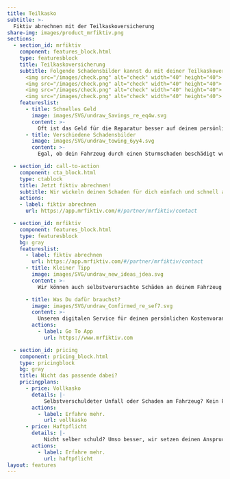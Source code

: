 ```yaml
---
title: Teilkasko
subtitle: >-
  Fiktiv abrechnen mit der Teilkaskoversicherung
share-img: images/product_mrfiktiv.png
sections:
  - section_id: mrfiktiv
    component: features_block.html
    type: featuresblock
    title: Teilkaskoversicherung
    subtitle: Folgende Schadensbilder kannst du mit deiner Teilkaskoversicherung fiktiv abrechnen:</br> </br>
      <img src="/images/check.png" alt="check" width="40" height="40">   Hagelschaden </br>
      <img src="/images/check.png" alt="check" width="40" height="40">   Sturmschaden </br>
      <img src="/images/check.png" alt="check" width="40" height="40">   Wildunfall </br>
      <img src="/images/check.png" alt="check" width="40" height="40">   Glasbruch</br></br>
    featureslist:
      - title: Schnelles Geld
        image: images/SVG/undraw_Savings_re_eq4w.svg
        content: >-
          Oft ist das Geld für die Reparatur besser auf deinem persönlich Konto aufgehoben , statt dieses in eine Reparatur zu stecken. Dir ist bekannt, dass Du Dir den entstandenen Schaden am Auto auch genauso einfach auszahlen lassen kannst? Dann bist Du bei uns genau richtig. Wir stellen Dir in diesem Fall deinen besten Freund vor: der § 249 BGB. Denn hier ist geregelt, dass es allein deine Entscheidung ist, ob Du das Geld auf dein Konto überweisen lässt, oder aber eine Reparatur in Auftrag gibst.
      - title: Verschiedene Schadensbilder
        image: images/SVG/undraw_towing_6yy4.svg
        content: >-   
          Egal, ob dein Fahrzeug durch einen Sturmschaden beschädigt wurde, oder ob ein Steinschlag die Frontscheibe deines KFZ beschädigt hat. Mit unserem Service im Teilkaskoschadenfall hast Du die Möglichkeit, Dir die Reparaturkosten ganz einfach auszahlen zu lassen – einfach digital & schnell von zu Hause, ohne einen lästigen Werkstattbesuch in deiner Stadt! Während viele Versicherungen Ihren Kunden diese Möglichkeit der Abrechnung oft vorenthalten, gehen wir das Thema für Dich offen an! Im Durchschnitt können wir Dir im Teilkaskoschadenfall eine Summe von 2.000€ auszahlen! Dabei ist es ganz egal, ob Du einen Wildunfall mit einem Tier hattest, einen Steinschlag in der Frontscheibe, Dellen auf dem Fahrzeug durch einen Hagelschaden oder ein Sturm Schäden an deinem PKW hinterlassen hat.

  - section_id: call-to-action
    component: cta_block.html
    type: ctablock
    title: Jetzt fiktiv abrechnen!
    subtitle: Wir wickeln deinen Schaden für dich einfach und schnell ab!
    actions:
    - label: fiktiv abrechnen
      url: https://app.mrfiktiv.com/#/partner/mrfiktiv/contact

  - section_id: mrfiktiv
    component: features_block.html
    type: featuresblock
    bg: gray
    featureslist:
      - label: fiktiv abrechnen
        url: https://app.mrfiktiv.com/#/partner/mrfiktiv/contact
      - title: Kleiner Tipp
        image: images/SVG/undraw_new_ideas_jdea.svg
        content: >- 
          Wir können auch selbstverursachte Schäden an deinem Fahrzeug auszahlen lassen, dafür einfach in unsere Kategorie der fiktiven Abrechnung im Vollkaskoschadenfall klicken! Du hast den Schaden gar nicht selber verursacht & hast die Daten vom Unfallgenger? Noch besser! Dann können wir Dir unseren Komplettservice im Haftpflichtschadenfall anbieten. Klicke dazu einfach hier.</br>

      - title: Was Du dafür brauchst?
        image: images/SVG/undraw_Confirmed_re_sef7.svg
        content: >- 
          Unseren digitalen Service für deinen persönlichen Kostenvoranschlag. Wir machen es für Dich möglich, einfach, digital & schnell von zu Hause mit deinem Smartphone einen Kostenvoranschlag zum fiktiv abrechnen anzufordern
        actions:
          - label: Go To App
            url: https://www.mrfiktiv.com

  - section_id: pricing
    component: pricing_block.html
    type: pricingblock
    bg: gray
    title: Nicht das passende dabei?
    pricingplans:
      - price: Vollkasko
        details: |-
            Selbstverschuldeter Unfall oder Schaden am Fahrzeug? Kein Problem! Wir rechnen für dich fiktiv ab.
        actions:
          - label: Erfahre mehr.
            url: vollkasko
      - price: Haftpflicht
        details: |-
            Nicht selber schuld? Umso besser, wir setzen deinen Anspruch durch und du erhälst schnell dein Geld.
        actions:
          - label: Erfahre mehr.
            url: haftpflicht
layout: features
---
```

